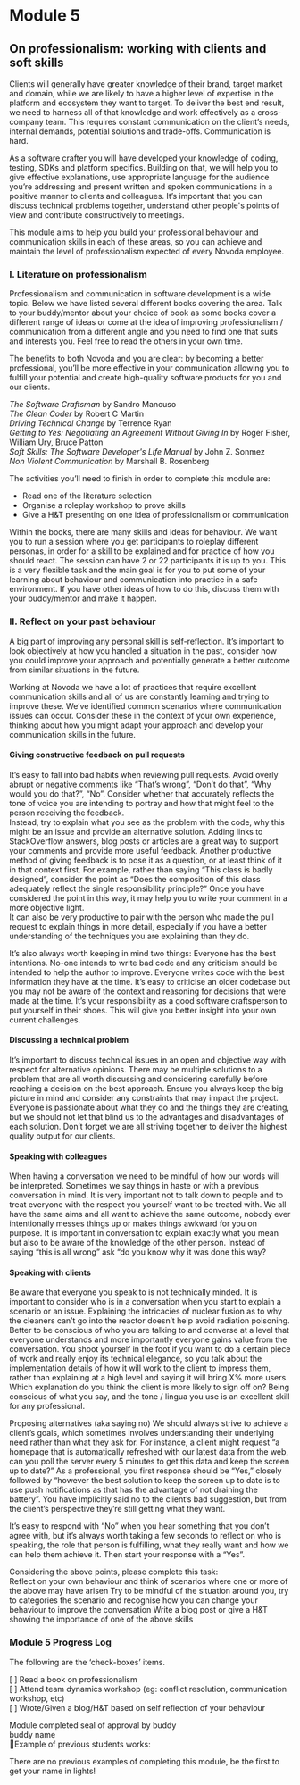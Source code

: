 # Module 5

## On professionalism: working with clients and soft skills

Clients will generally have greater knowledge of their brand, target market and domain, while we are likely to have a higher level of expertise in the platform and ecosystem they want to target. To deliver the best end result, we need to harness all of that knowledge and work effectively as a cross-company team. This requires constant communication on the client’s needs, internal demands, potential solutions and trade-offs. Communication is hard. 

As a software crafter you will have developed your knowledge of coding, testing, SDKs and platform specifics. Building on that, we will help you to give effective explanations, use appropriate language for the audience you’re addressing and present written and spoken communications in a positive manner to clients and colleagues. It’s important that you can discuss technical problems together, understand other people's points of view and contribute constructively to meetings.

This module aims to help you build your professional behaviour and communication skills in each of these areas, so you can achieve and maintain the level of professionalism expected of every Novoda employee.

### I. Literature on professionalism

Professionalism and communication in software development is a wide topic. Below we have listed several different books covering the area. Talk to your buddy/mentor about your choice of book as some books cover a different range of ideas or come at the idea of improving professionalism / communication from a different angle and you need to find one that suits and interests you. Feel free to read the others in your own time.

The benefits to both Novoda and you are clear: by becoming a better professional, you’ll be more effective in your communication allowing you to fulfill your potential and create high-quality software products for you and our clients.

*The Software Craftsman* by Sandro Mancuso  
*The Clean Coder* by Robert C Martin  
*Driving Technical Change* by Terrence Ryan  
*Getting to Yes: Negotiating an Agreement Without Giving In* by Roger Fisher, William Ury, Bruce Patton  
*Soft Skills: The Software Developer's Life Manual* by John Z. Sonmez  
*Non Violent Communication* by Marshall B. Rosenberg  

The activities you’ll need to finish in order to complete this module are:

* Read one of the literature selection  
* Organise a roleplay workshop to prove skills  
* Give a H&T presenting on one idea of professionalism or communication  

Within the books, there are many skills and ideas for behaviour. We want you to run a session where you get participants to roleplay different personas, in order for a skill to be explained and for practice of how you should react. The session can have 2 or 22 participants it is up to you. This is a very flexible task and the main goal is for you to put some of your learning about behaviour and communication into practice in a safe environment. If you have other ideas of how to do this, discuss them with your buddy/mentor and make it happen.

### II. Reflect on your past behaviour


A big part of improving any personal skill is self-reflection. It’s important to look objectively at how you handled a situation in the past, consider how you could improve your approach and potentially generate a better outcome from similar situations in the future. 

Working at Novoda we have a lot of practices that require excellent communication skills and all of us are constantly learning and trying to improve these. We’ve identified common scenarios where communication issues can occur. Consider these in the context of your own experience, thinking about how you might adapt your approach and develop your communication skills in the future.


#### Giving constructive feedback on pull requests  

It’s easy to fall into bad habits when reviewing pull requests. Avoid overly abrupt or negative comments like “That’s wrong”, “Don’t do that”, “Why would you do that?”, “No”. Consider whether that accurately reflects the tone of voice you are intending to portray and how that might feel to the person receiving the feedback.   
Instead, try to explain what you see as the problem with the code, why this might be an issue and provide an alternative solution. Adding links to StackOverflow answers, blog posts or articles are a great way to support your comments and provide more useful feedback. Another productive method of giving feedback is to pose it as a question, or at least think of it in that context first. For example, rather than saying “This class is badly designed”, consider the point as “Does the composition of this class adequately reflect the single responsibility principle?” Once you have considered the point in this way, it may help you to write your comment in a more objective light.  
It can also be very productive to pair with the person who made the pull request to explain things in more detail, especially if you have a better understanding of the techniques you are explaining than they do.

It’s also always worth keeping in mind two things:
Everyone has the best intentions. No-one intends to write bad code and any criticism should be intended to help the author to improve.
Everyone writes code with the best information they have at the time. It’s easy to criticise an older codebase but you may not be aware of the context and reasoning for decisions that were made at the time. It’s your responsibility as a good software craftsperson to put yourself in their shoes. This will give you better insight into your own current challenges.


#### Discussing a technical problem  
It’s important to discuss technical issues in an open and objective way with respect for alternative opinions. There may be multiple solutions to a problem that are all worth discussing and considering carefully before reaching a decision on the best approach. Ensure you always keep the big picture in mind and consider any constraints that may impact the project. Everyone is passionate about what they do and the things they are creating, but we should not let that blind us to the advantages and disadvantages of each solution. Don’t forget we are all striving together to deliver the highest quality output for our clients. 
 
#### Speaking with colleagues
When having a conversation we need to be mindful of how our words will be interpreted. Sometimes we say things in haste or with a previous conversation in mind. It is very important not to talk down to people and to treat everyone with the respect you yourself want to be treated with. We all have the same aims and all want to achieve the same outcome, nobody ever intentionally messes things up or makes things awkward for you on purpose. It is important in conversation to explain exactly what you mean but also to be aware of the knowledge of the other person. Instead of saying “this is all wrong” ask “do you know why it was done this way?

#### Speaking with clients
Be aware that everyone you speak to is not technically minded. It is important to consider who is in a conversation when you start to explain a scenario or an issue. Explaining the intricacies of nuclear fusion as to why the cleaners can’t go into the reactor doesn’t help avoid radiation poisoning. Better to be conscious of who you are talking to and converse at a level that everyone understands and more importantly everyone gains value from the conversation. You shoot yourself in the foot if you want to do a certain piece of work and really enjoy its technical elegance, so you talk about the implementation details of how it will work to the client to impress them, rather than explaining at a high level and saying it will bring X% more users. Which explanation do you think the client is more likely to sign off on? Being conscious of what you say, and the tone / lingua you use is an excellent skill for any professional.

Proposing alternatives (aka saying no)
We should always strive to achieve a client’s goals, which sometimes involves understanding their underlying need rather than what they ask for. For instance, a client might request “a homepage that is automatically refreshed with our latest data from the web, can you poll the server every 5 minutes to get this data and keep the screen up to date?” As a professional, you first response should be “Yes,” closely followed by “however the best solution to keep the screen up to date is to use push notifications as that has the advantage of not draining the battery”. You have implicitly said no to the client’s bad suggestion, but from the client’s perspective they’re still getting what they want.

It’s easy to respond with “No” when you hear something that you don’t agree with, but it’s always worth taking a few seconds to reflect on who is speaking, the role that person is fulfilling, what they really want and how we can help them achieve it. Then start your response with a “Yes”.
    
Considering the above points, please complete this task:  
Reflect on your own behaviour and think of scenarios where one or more of the above may have arisen
Try to be mindful of the situation around you, try to categories the scenario and recognise how you can change your behaviour to improve the conversation 
Write a blog post or give a H&T showing the importance of one of the above skills
    
### Module 5 Progress Log

The following are the ‘check-boxes’ items.

[ ] Read a book on professionalism  
[ ] Attend team dynamics workshop (eg: conflict resolution, communication workshop, etc)  
[ ] Wrote/Given a blog/H&T based on self reflection of your behaviour  


 Module completed seal of approval by buddy  
 buddy name  

Example of previous students works:

There are no previous examples of completing this module, be the first to get your name in lights!




